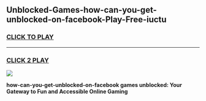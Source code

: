 
## Unblocked-Games-how-can-you-get-unblocked-on-facebook-Play-Free-iuctu
<h3>
<a href="https://premium76.site?title=how-can-you-get-unblocked-on-facebook&ref=20M">CLICK TO PLAY</a></h3>
<hr>

<h3>
<a href="https://premium76.site?title=how-can-you-get-unblocked-on-facebook&ref=20M">CLICK 2 PLAY</a>
  
</h3>

<a href="https://premium76.site?title=how-can-you-get-unblocked-on-facebook&ref=19M"><img src="https://clearcache.store/games.png"></a>


**how-can-you-get-unblocked-on-facebook games unblocked: Your Gateway to Fun and Accessible Online Gaming**
